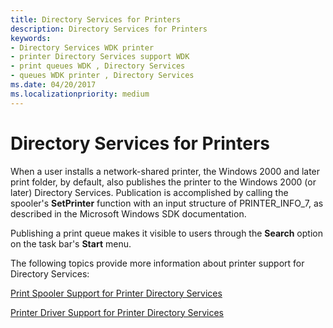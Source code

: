 ```yaml
---
title: Directory Services for Printers
description: Directory Services for Printers
keywords:
- Directory Services WDK printer
- printer Directory Services support WDK
- print queues WDK , Directory Services
- queues WDK printer , Directory Services
ms.date: 04/20/2017
ms.localizationpriority: medium
---
```


# Directory Services for Printers





When a user installs a network-shared printer, the Windows 2000 and later print folder, by default, also publishes the printer to the Windows 2000 (or later) Directory Services. Publication is accomplished by calling the spooler's **SetPrinter** function with an input structure of PRINTER\_INFO\_7, as described in the Microsoft Windows SDK documentation.

Publishing a print queue makes it visible to users through the **Search** option on the task bar's **Start** menu.

The following topics provide more information about printer support for Directory Services:

[Print Spooler Support for Printer Directory Services](print-spooler-support-for-printer-directory-services.md)

[Printer Driver Support for Printer Directory Services](printer-driver-support-for-printer-directory-services.md)

 

 




